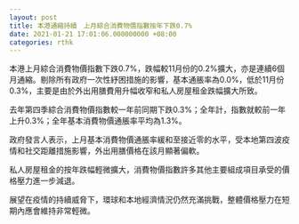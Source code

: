```yaml
---
layout: post
title: 本港通縮持續　上月綜合消費物價指數按年下跌0.7%
date: 2021-01-21 17:01:06.000000000 +08:00
categories: rthk
---
```


本港上月綜合消費物價指數下跌0.7%，跌幅較11月份的0.2%擴大，亦是連續6個月通縮。剔除所有政府一次性紓困措施的影響，基本通脹率為0.0%，低於11月份0.3%，主要是由於外出用膳費用升幅收窄和私人房屋租金跌幅擴大所致。

去年第四季綜合消費物價指數較一年前同期下跌0.3%；全年計，指數就較前一年上升0.3%；全年基本消費物價通脹率平均為1.3%。

政府發言人表示，上月基本消費物價通脹率緩和至接近零的水平，受本地第四波疫情和社交距離措施影響，外出用膳價格在該月顯著偏軟。

私人房屋租金的按年跌幅輕微擴大，消費物價指數許多其他主要組成項目承受的價格壓力進一步減退。

展望在疫情的持續威脅下，環球和本地經濟情況仍然充滿挑戰，整體價格壓力在短期內應會維持非常輕微。
